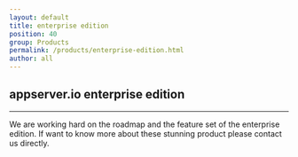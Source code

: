 ```yaml
---
layout: default
title: enterprise edition
position: 40
group: Products
permalink: /products/enterprise-edition.html
author: all
---
```


## appserver.io enterprise edition
***

We are working hard on the roadmap and the feature set of the enterprise edition. If want to know more about these stunning product please contact us directly.


